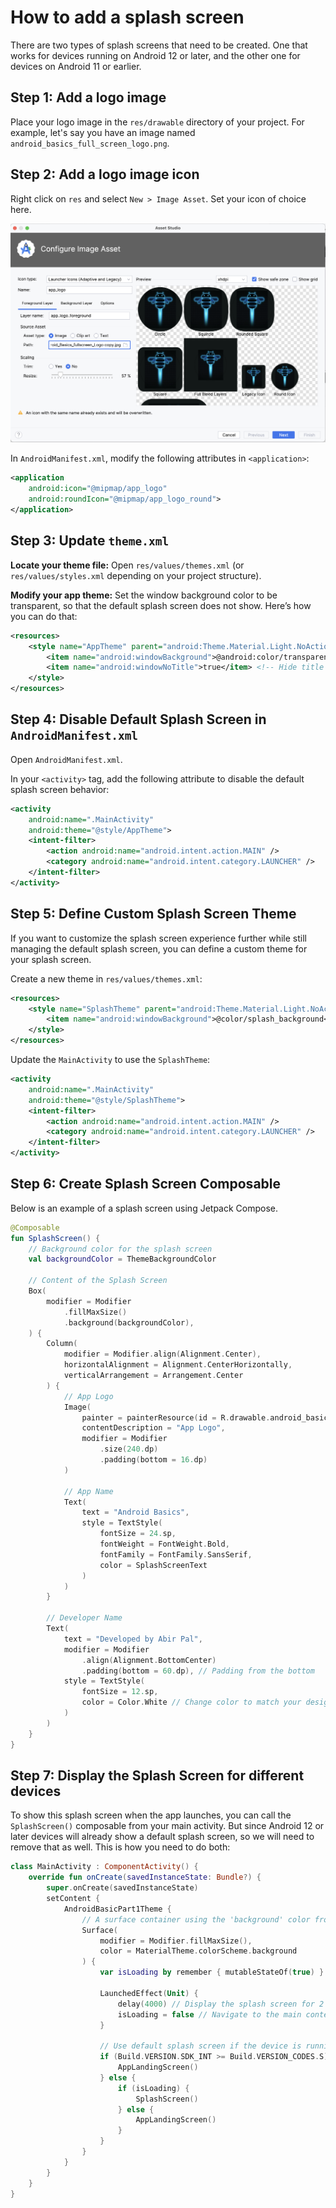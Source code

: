 # How to add a splash screen

There are two types of splash screens that need to be created. One that works for
devices running on Android 12 or later, and the other one for devices on Android 11 
or earlier.

## Step 1: Add a logo image
Place your logo image in the `res/drawable` directory of your project. For example, 
let's say you have an image named `android_basics_full_screen_logo.png`.

## Step 2: Add a logo image icon
Right click on `res` and select `New > Image Asset`. Set your icon of choice here.

![screenshot_configure_image.png](..%2F..%2F..%2F..%2F..%2Fres%2Fdrawable%2Fscreenshot_configure_image.png)

In `AndroidManifest.xml`, modify the following attributes in `<application>`:
```xml
<application
    android:icon="@mipmap/app_logo"
    android:roundIcon="@mipmap/app_logo_round">
</application>
```

## Step 3: Update `theme.xml`

**Locate your theme file:** Open `res/values/themes.xml` (or `res/values/styles.xml` 
depending on your project structure).

**Modify your app theme:** Set the window background color to be transparent, so that 
the default splash screen does not show. Here’s how you can do that:

```xml
<resources>
    <style name="AppTheme" parent="android:Theme.Material.Light.NoActionBar">
        <item name="android:windowBackground">@android:color/transparent</item> <!-- Make background transparent -->
        <item name="android:windowNoTitle">true</item> <!-- Hide title bar -->
    </style>
</resources>
```

## Step 4: Disable Default Splash Screen in `AndroidManifest.xml`

Open `AndroidManifest.xml`.

In your `<activity>` tag, add the following attribute to disable the default splash 
screen behavior:

```xml
<activity
    android:name=".MainActivity"
    android:theme="@style/AppTheme">
    <intent-filter>
        <action android:name="android.intent.action.MAIN" />
        <category android:name="android.intent.category.LAUNCHER" />
    </intent-filter>
</activity>
```

## Step 5: Define Custom Splash Screen Theme

If you want to customize the splash screen experience further while still managing the default splash screen, you can define a custom theme for your splash screen.

Create a new theme in `res/values/themes.xml`:

```xml
<resources>
    <style name="SplashTheme" parent="android:Theme.Material.Light.NoActionBar">
        <item name="android:windowBackground">@color/splash_background</item> <!-- Set your splash background color -->
    </style>
</resources>
```

Update the `MainActivity` to use the `SplashTheme`:

```xml
<activity
    android:name=".MainActivity"
    android:theme="@style/SplashTheme">
    <intent-filter>
        <action android:name="android.intent.action.MAIN" />
        <category android:name="android.intent.category.LAUNCHER" />
    </intent-filter>
</activity>
```

## Step 6: Create Splash Screen Composable
Below is an example of a splash screen using Jetpack Compose.

```kotlin
@Composable
fun SplashScreen() {
    // Background color for the splash screen
    val backgroundColor = ThemeBackgroundColor

    // Content of the Splash Screen
    Box(
        modifier = Modifier
            .fillMaxSize()
            .background(backgroundColor),
    ) {
        Column(
            modifier = Modifier.align(Alignment.Center),
            horizontalAlignment = Alignment.CenterHorizontally,
            verticalArrangement = Arrangement.Center
        ) {
            // App Logo
            Image(
                painter = painterResource(id = R.drawable.android_basics_full_screen_logo),
                contentDescription = "App Logo",
                modifier = Modifier
                    .size(240.dp)
                    .padding(bottom = 16.dp)
            )

            // App Name
            Text(
                text = "Android Basics",
                style = TextStyle(
                    fontSize = 24.sp,
                    fontWeight = FontWeight.Bold,
                    fontFamily = FontFamily.SansSerif,
                    color = SplashScreenText
                )
            )
        }

        // Developer Name
        Text(
            text = "Developed by Abir Pal",
            modifier = Modifier
                .align(Alignment.BottomCenter)
                .padding(bottom = 60.dp), // Padding from the bottom
            style = TextStyle(
                fontSize = 12.sp,
                color = Color.White // Change color to match your design
            )
        )
    }
}
```

## Step 7: Display the Splash Screen for different devices
To show this splash screen when the app launches, you can call the `SplashScreen()` 
composable from your main activity. But since Android 12 or later devices will
already show a default splash screen, so we will need to remove that as well. This
is how you need to do both:
```kotlin
class MainActivity : ComponentActivity() {
    override fun onCreate(savedInstanceState: Bundle?) {
        super.onCreate(savedInstanceState)
        setContent {
            AndroidBasicPart1Theme {
                // A surface container using the 'background' color from the theme
                Surface(
                    modifier = Modifier.fillMaxSize(),
                    color = MaterialTheme.colorScheme.background
                ) {
                    var isLoading by remember { mutableStateOf(true) }

                    LaunchedEffect(Unit) {
                        delay(4000) // Display the splash screen for 2 seconds
                        isLoading = false // Navigate to the main content
                    }

                    // Use default splash screen if the device is running Android 12 or later
                    if (Build.VERSION.SDK_INT >= Build.VERSION_CODES.S) {
                        AppLandingScreen()
                    } else {
                        if (isLoading) {
                            SplashScreen()
                        } else {
                            AppLandingScreen()
                        }
                    }
                }
            }
        }
    }
}
```
